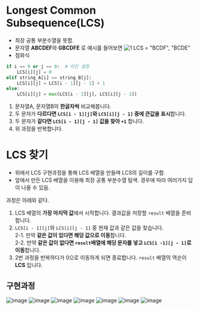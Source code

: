 #  Longest Common Subsequence(LCS)

- 최장 공통 부분수열을 뜻함.
- 문자열 **ABCDEF**와 **GBCDFE** 로 예시를 들어보면
![1](https://user-images.githubusercontent.com/73468962/158317134-2ce2afb9-b9a8-4140-9dd1-68c634f8e309.png)
LCS = "BCDF", "BCDE"
- 점화식
```python
if i == 0 or j == 0:  # 마진 설정
	LCS[i][j] = 0
elif string_A[i] == string_B[j]:
	LCS[i][j] = LCS[i - 1][j - 1] + 1
else:
	LCS[i][j] = max(LCS[i - 1][j], LCS[i][j - 1])
```
1.  문자열A, 문자열B의  **한글자씩**  비교해봅니다.
2.  두 문자가  **다르다면  `LCS[i - 1][j]`와  `LCS[i][j - 1]`  중에 큰값을 표시**합니다.
3.  두 문자가  **같다면  `LCS[i - 1][j - 1]`  값을 찾아  `+1`**  합니다.
4.  위 과정을 반복합니다.

# LCS 찾기
- 위에서 LCS 구현과정을 통해 LCS 배열을 만들며 LCS의 길이를 구함. 
- 앞에서 만든 LCS 배열을 이용해 최장 공통 부분수열 탐색. 경우에 따라 여러가지 답이 나올 수 있음.

과정은 아래와 같다.

1.  LCS 배열의  **가장 마지막 값**에서 시작합니다. 결과값을 저장할  `result`  배열을 준비합니다.
2.  `LCS[i - 1][j]`와  `LCS[i][j - 1]`  중 현재 값과 같은 값을 찾습니다.  
    2-1. 만약  **같은 값이 있다면 해당 값으로 이동**합니다.  
    2-2. 만약  **같은 값이 없다면  `result`배열에 해당 문자를 넣고  `LCS[i -1][j - 1]`로 이동**합니다.
3.  2번 과정을 반복하다가 0으로 이동하게 되면 종료합니다.  `result`  배열의 역순이  **LCS**  입니다.

## 구현과정
![image](https://user-images.githubusercontent.com/73468962/158317851-f5620a9a-8c5a-426e-b737-4c3c7346e0cb.png)
![image](https://user-images.githubusercontent.com/73468962/158317885-4f2b87cc-a4ef-401c-b25c-14f56959d62c.png)
![image](https://user-images.githubusercontent.com/73468962/158317965-7733f332-343d-4ae6-ac4e-33bfaba4ba4d.png)
![image](https://user-images.githubusercontent.com/73468962/158320180-07b1ea86-f06b-44ec-9f86-1dd0cf116ca0.png)
![image](https://user-images.githubusercontent.com/73468962/158320204-562e5d38-60fa-4728-a974-8059d0b25890.png)
![image](https://user-images.githubusercontent.com/73468962/158320227-990d7939-ff38-415d-ae88-8b9b4960d03a.png)
![image](https://user-images.githubusercontent.com/73468962/158320300-6dc84f3f-08f3-4f60-a044-9c9761efdf0e.png)
